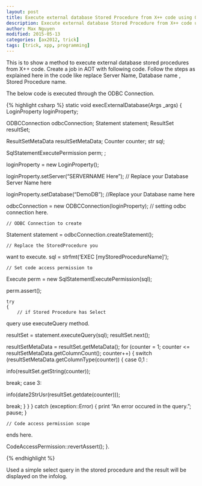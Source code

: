 ```yaml
---
layout: post
title: Execute external database Stored Procedure from X++ code using ODBC connectivity
description: Execute external database Stored Procedure from X++ code using ODBC connectivity
author: Max Nguyen
modified: 2015-05-13
categories: [ax2012, trick]
tags: [trick, xpp, programming]
---
```


This is to show a method to execute external database stored procedures from X++ code. Create a job in AOT with following code. Follow the steps as explained here in the code like replace Server Name, Database name , Stored Procedure name.

The below code is executed through the ODBC Connection.

{% highlight csharp %}
static void execExternalDatabase(Args _args)
{
    LoginProperty
loginProperty;
   
ODBCConnection odbcConnection;
    Statement
statement;
    ResultSet
resultSet;
   
ResultSetMetaData resultSetMetaData;
    Counter
counter;
    str sql;
   
SqlStatementExecutePermission perm;
    ;
 
   
loginProperty = new LoginProperty();
   
loginProperty.setServer(“SERVERNAME Here”); // Replace your Database Server Name here
 
   
loginProperty.setDatabase(“DemoDB”); //Replace your Database name here
 
   
odbcConnection = new ODBCConnection(loginProperty); // setting odbc connection here.
 
    // ODBC Connection to create
Statement
    statement =
odbcConnection.createStatement();
 
    // Replace the StoredProcedure you
want to execute.
    sql =
strfmt(‘EXEC
[myStoredProcedureName]’);
 
    // Set code access permission to
Execute
    perm = new SqlStatementExecutePermission(sql);
   
perm.assert();
 
    try
    {
        // if Stored Procedure has Select
query use executeQuery method.
       
resultSet = statement.executeQuery(sql);
        resultSet.next();
       
resultSetMetaData = resultSet.getMetaData();
        for (counter = 1; counter <=
resultSetMetaData.getColumnCount(); counter++)
        {
            switch
(resultSetMetaData.getColumnType(counter))
            {
                case 0,1 :
           
info(resultSet.getString(counter));
                   
break;
                case 3:
                   
info(date2StrUsr(resultSet.getdate(counter)));
                   
break;
            }
        }
    }
    catch (exception::Error)
    {
        print “An error occured in the
query.”;
        pause;
    }
 
    // Code access permission scope
ends here.
   
CodeAccessPermission::revertAssert();
}. 

{% endhighlight %}

Used a simple select query in the stored procedure and the result will be displayed on the infolog.
